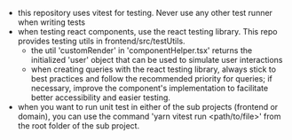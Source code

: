 - this repository uses vitest for testing. Never use any other test runner when writing tests
- when testing react components, use the react testing library. This repo provides testing utils in frontend/src/testUtils.
  - the util 'customRender' in 'componentHelper.tsx' returns the initialized 'user' object that can be used to simulate user interactions
  - when creating queries with the react testing library, always stick to best practices and follow the recommended priority for queries; if necessary, improve the component's implementation to facilitate better accessibility and easier testing.
- when you want to run unit test in either of the sub projects (frontend or domain), you can use the command 'yarn vitest run <path/to/file>' from the root folder of the sub project.
